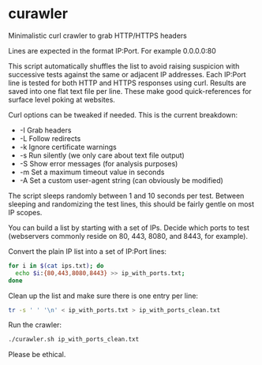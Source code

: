 # curawler
Minimalistic curl crawler to grab HTTP/HTTPS headers

Lines are expected in the format IP:Port. For example 0.0.0.0:80

This script automatically shuffles the list to avoid raising suspicion with successive tests against the same or adjacent IP addresses. Each IP:Port line is tested for both HTTP and HTTPS responses using curl. Results are saved into one flat text file per line. These make good quick-references for surface level poking at websites.

Curl options can be tweaked if needed. This is the current breakdown:
* -I  Grab headers
* -L  Follow redirects
* -k  Ignore certificate warnings
* -s  Run silently (we only care about text file output)
* -S  Show error messages (for analysis purposes)
* -m  Set a maximum timeout value in seconds
* -A  Set a custom user-agent string (can obviously be modified)

The script sleeps randomly between 1 and 10 seconds per test. Between sleeping and randomizing the test lines, this should be fairly gentle on most IP scopes.

You can build a list by starting with a set of IPs. Decide which ports to test (webservers commonly reside on 80, 443, 8080, and 8443, for example).

Convert the plain IP list into a set of IP:Port lines:

```bash
for i in $(cat ips.txt); do
  echo $i:{80,443,8080,8443} >> ip_with_ports.txt;
done
```

Clean up the list and make sure there is one entry per line:

```bash
tr -s ' ' '\n' < ip_with_ports.txt > ip_with_ports_clean.txt
```

Run the crawler:

```bash
./curawler.sh ip_with_ports_clean.txt
```

Please be ethical.
